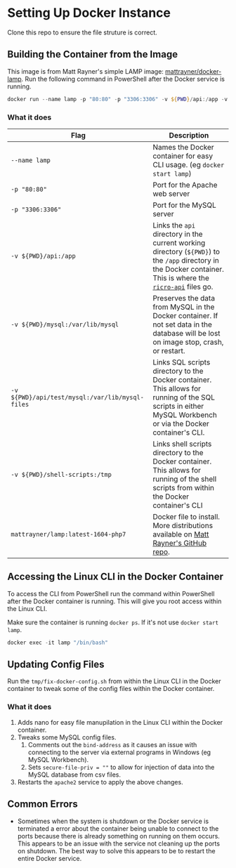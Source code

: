 # Setting Up Docker Instance

Clone this repo to ensure the file struture is correct.

## Building the Container from the Image

This image is from Matt Rayner's simple LAMP image: [mattrayner/docker-lamp](https://github.com/mattrayner/docker-lamp). Run the following command in PowerShell after the Docker service is running.

```powershell
docker run --name lamp -p "80:80" -p "3306:3306" -v ${PWD}/api:/app -v ${PWD}/mysql:/var/lib/mysql -v ${PWD}/api/test/mysql/:/var/lib/mysql-files v ${PWD}/shell-scripts:/tmp mattrayner/lamp:latest-1604-php7
```

### What it does

| Flag | Description |
| ---- | ----------- |
| `--name lamp` | Names the Docker container for easy CLI usage. (eg `docker start lamp`) |
| `-p "80:80"` | Port for the Apache web server
| `-p "3306:3306"` | Port for the MySQL server
| `-v ${PWD}/api:/app` | Links the `api` directory in the current working directory (`${PWD}`) to the `/app` directory in the Docker container. This is where the [`ricro-api`](https://github.com/dlennox24/ricro-api) files go. |
| `-v ${PWD}/mysql:/var/lib/mysql` | Preserves the data from MySQL in the Docker container. If not set data in the database will be lost on image stop, crash, or restart. |
| `-v ${PWD}/api/test/mysql:/var/lib/mysql-files` | Links SQL scripts directory to the Docker container. This allows for running of the SQL scripts in either MySQL Workbench or via the Docker container's CLI. |
| `-v ${PWD}/shell-scripts:/tmp` | Links shell scripts directory to the Docker container. This allows for running of the shell scripts from within the Docker container's CLI |
| `mattrayner/lamp:latest-1604-php7` | Docker file to install. More distributions available on [Matt Rayner's GitHub repo](https://github.com/mattrayner/docker-lamp). |

## Accessing the Linux CLI in the Docker Container

To access the CLI from PowerShell run the command within PowerShell after the Docker container is running. This will give you root access within the Linux CLI.

Make sure the container is running `docker ps`. If it's not use `docker start lamp`.

```powershell
docker exec -it lamp "/bin/bash"
```

## Updating Config Files

Run the `tmp/fix-docker-config.sh` from within the Linux CLI in the Docker container to tweak some of the config files within the Docker container.

### What it does

1. Adds nano for easy file manupilation in the Linux CLI within the Docker container.
1. Tweaks some MySQL config files.
    1. Comments out the `bind-address` as it causes an issue with connecting to the server via external programs in Windows (eg MySQL Workbench).
    1. Sets `secure-file-priv = ""` to allow for injection of data into the MySQL database from csv files.
1. Restarts the `apache2` service to apply the above changes.

## Common Errors

- Sometimes when the system is shutdown or the Docker service is terminated a error about the container being unable to connect to the ports because there is already something on running on them occurs. This appears to be an issue with the service not cleaning up the ports on shutdown. The best way to solve this appears to be to restart the entire Docker service.
